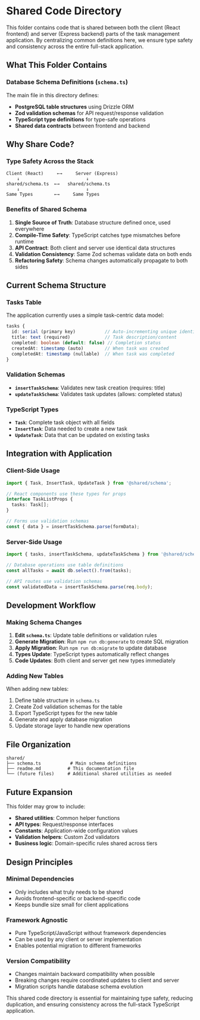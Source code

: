 
# Shared Code Directory

This folder contains code that is shared between both the client (React frontend) and server (Express backend) parts of the task management application. By centralizing common definitions here, we ensure type safety and consistency across the entire full-stack application.

## What This Folder Contains

### Database Schema Definitions (`schema.ts`)
The main file in this directory defines:
- **PostgreSQL table structures** using Drizzle ORM
- **Zod validation schemas** for API request/response validation
- **TypeScript type definitions** for type-safe operations
- **Shared data contracts** between frontend and backend

## Why Share Code?

### Type Safety Across the Stack
```
Client (React)     ←→     Server (Express)
    ↓                         ↓
shared/schema.ts  ←→   shared/schema.ts
    ↓                         ↓
Same Types        ←→     Same Types
```

### Benefits of Shared Schema
1. **Single Source of Truth**: Database structure defined once, used everywhere
2. **Compile-Time Safety**: TypeScript catches type mismatches before runtime
3. **API Contract**: Both client and server use identical data structures
4. **Validation Consistency**: Same Zod schemas validate data on both ends
5. **Refactoring Safety**: Schema changes automatically propagate to both sides

## Current Schema Structure

### Tasks Table
The application currently uses a simple task-centric data model:

```typescript
tasks {
  id: serial (primary key)           // Auto-incrementing unique identifier
  title: text (required)             // Task description/content
  completed: boolean (default: false) // Completion status
  createdAt: timestamp (auto)        // When task was created
  completedAt: timestamp (nullable)  // When task was completed
}
```

### Validation Schemas
- **`insertTaskSchema`**: Validates new task creation (requires: title)
- **`updateTaskSchema`**: Validates task updates (allows: completed status)

### TypeScript Types
- **`Task`**: Complete task object with all fields
- **`InsertTask`**: Data needed to create a new task
- **`UpdateTask`**: Data that can be updated on existing tasks

## Integration with Application

### Client-Side Usage
```typescript
import { Task, InsertTask, UpdateTask } from '@shared/schema';

// React components use these types for props
interface TaskListProps {
  tasks: Task[];
}

// Forms use validation schemas
const { data } = insertTaskSchema.parse(formData);
```

### Server-Side Usage
```typescript
import { tasks, insertTaskSchema, updateTaskSchema } from '@shared/schema';

// Database operations use table definitions
const allTasks = await db.select().from(tasks);

// API routes use validation schemas
const validatedData = insertTaskSchema.parse(req.body);
```

## Development Workflow

### Making Schema Changes
1. **Edit `schema.ts`**: Update table definitions or validation rules
2. **Generate Migration**: Run `npm run db:generate` to create SQL migration
3. **Apply Migration**: Run `npm run db:migrate` to update database
4. **Types Update**: TypeScript types automatically reflect changes
5. **Code Updates**: Both client and server get new types immediately

### Adding New Tables
When adding new tables:
1. Define table structure in `schema.ts`
2. Create Zod validation schemas for the table
3. Export TypeScript types for the new table
4. Generate and apply database migration
5. Update storage layer to handle new operations

## File Organization

```
shared/
├── schema.ts           # Main schema definitions
├── readme.md          # This documentation file
└── (future files)     # Additional shared utilities as needed
```

## Future Expansion

This folder may grow to include:
- **Shared utilities**: Common helper functions
- **API types**: Request/response interfaces
- **Constants**: Application-wide configuration values
- **Validation helpers**: Custom Zod validators
- **Business logic**: Domain-specific rules shared across tiers

## Design Principles

### Minimal Dependencies
- Only includes what truly needs to be shared
- Avoids frontend-specific or backend-specific code
- Keeps bundle size small for client applications

### Framework Agnostic
- Pure TypeScript/JavaScript without framework dependencies
- Can be used by any client or server implementation
- Enables potential migration to different frameworks

### Version Compatibility
- Changes maintain backward compatibility when possible
- Breaking changes require coordinated updates to client and server
- Migration scripts handle database schema evolution

This shared code directory is essential for maintaining type safety, reducing duplication, and ensuring consistency across the full-stack TypeScript application.
